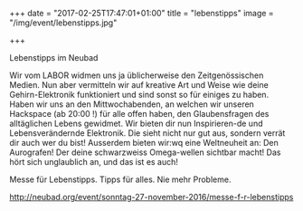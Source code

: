 +++
date = "2017-02-25T17:47:01+01:00"
title = "lebenstipps"
image = "/img/event/lebenstipps.jpg"

+++

Lebenstipps im Neubad



Wir vom LABOR widmen uns ja üblicherweise den Zeitgenössischen Medien. Nun aber vermitteln wir auf kreative Art und Weise wie deine Gehirn-Elektronik funktioniert und sind sonst so für einiges zu haben. Haben wir uns an den Mittwochabenden, an welchen wir unseren Hackspace (ab 20:00 !) für alle offen haben, den Glaubensfragen des alltäglichen Lebens gewidmet. Wir bieten dir nun Inspirieren-de und Lebensverändernde Elektronik. Die sieht nicht nur gut aus, sondern verrät dir auch wer du bist! Ausserdem bieten wir:wq eine Weltneuheit an: Den Aurografen! Der deine schwarzweiss Omega-wellen sichtbar macht! Das hört sich unglaublich an, und das ist es auch!


Messe für Lebenstipps. Tipps für alles. Nie mehr Probleme.

http://neubad.org/event/sonntag-27-november-2016/messe-f-r-lebenstipps
